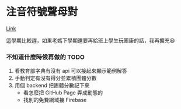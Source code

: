 # 注音符號聲母對

[Link](https://pyjuan91.github.io/zhuyin-game/)

這學期比較趕，如果老媽下學期還要再給班上學生玩團康的話，我再擴充😆

### 不知道什麼時候再做的 TODO

1. 看教育部字典有沒有 api 可以接起來顯示範例解答
2. 手動判定有沒有得分並累積團體分數
3. 用個 backend 把團體分數記下來
   - 看怎麼把 GitHub Page 弄成動態的
   - 找別的免費網域接 Firebase